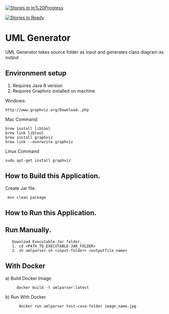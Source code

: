 
[![Stories in In%20Progress](https://badge.waffle.io/rashmishrm/cmpe202-UMLParser.png?label=In%20Progress&title=In%20Progress)](https://waffle.io/rashmishrm/cmpe202-UMLParser)

[![Stories in Ready](https://badge.waffle.io/rashmishrm/cmpe202-UMLParser.png?label=Ready&title=Ready)](https://waffle.io/rashmishrm/cmpe202-UMLParser)

# UML Generator

UML Generator takes source folder as input and generates class diagram as output

## Environment setup
  1. Requires Java 8 version
  2. Requires Graphviz installed on machine
  
  Windows:
  ```
  http://www.graphviz.org/Download..php
  ```
  Mac Command:
   ```
  brew install libtool
  brew link libtool
  brew install graphviz
  brew link --overwrite graphviz
  ```
  Linux Command
  ```
  sudo apt-get install graphviz
  ```
## How to Build this Application.

 Create Jar file.
 ```
  mvn clean package
 ```

## How to Run this Application.
   ## Run Manually.
   ```
      Download Executable-Jar folder. 
      1. cd <PATH_TO_EXECUTABLE-JAR_FOLDER> 
      2. sh umlparser.sh <input-folder> <outputfile_name>
   ```
   
 
  ## With Docker
    
a) Build Docker Image
    
 ```
      docker build -t umlparser:latest
```
    
 b) Run With Docker.
    
```
      docker run umlparser test-case-folder image_name.jpg
```
